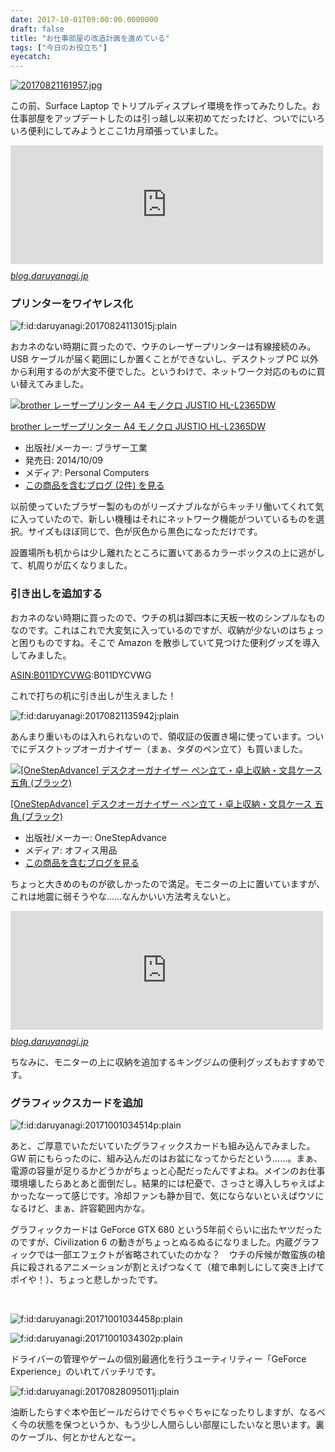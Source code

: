 ```yaml
---
date: 2017-10-01T09:00:00.0000000
draft: false
title: "お仕事部屋の改造計画を進めている"
tags: ["今日のお役立ち"]
eyecatch: 
---
```

<p><a href="20170821161957.jpg" class="http-image" target="_blank"><img src="20170821161957.jpg" class="http-image" alt="20170821161957.jpg"></a></p><p>この前、Surface Laptop でトリプルディスプレイ環境を作ってみたりした。お仕事部屋をアップデートしたのは引っ越し以来初めてだったけど、ついでにいろいろ便利にしてみようとここ1カ月頑張っていました。</p><p><iframe src="https://hatenablog-parts.com/embed?url=http%3A%2F%2Fblog.daruyanagi.jp%2Fentry%2F2017%2F08%2F26%2F202931" title="Surface Laptop ＋デュアルディスプレイ環境のための AHK スクリプトを書いた - だるろぐ" class="embed-card embed-blogcard" scrolling="no" frameborder="0" style="display: block; width: 100%; height: 190px; max-width: 500px; margin: 10px 0px;"></iframe><cite class="hatena-citation"><a href="http://blog.daruyanagi.jp/entry/2017/08/26/202931">blog.daruyanagi.jp</a></cite><br />
</p>

<div class="section">
<h3>プリンターをワイヤレス化</h3>
<p><span itemscope itemtype="http://schema.org/Photograph"><img src="20170824113015.jpg" alt="f:id:daruyanagi:20170824113015j:plain" title="f:id:daruyanagi:20170824113015j:plain" class="hatena-fotolife" itemprop="image"></span></p><p>おカネのない時期に買ったので、ウチのレーザープリンターは有線接続のみ。USB ケーブルが届く範囲にしか置くことができないし、デスクトップ PC 以外から利用するのが大変不便でした。というわけで、ネットワーク対応のものに買い替えてみました。</p><p><div class="hatena-asin-detail"><a href="http://www.amazon.co.jp/exec/obidos/ASIN/B00NSFP1FS/bestylesnet-22/"><img src="https://images-fe.ssl-images-amazon.com/images/I/41wYb1COzrL._SL160_.jpg" class="hatena-asin-detail-image" alt="brother レーザープリンター A4 モノクロ JUSTIO HL-L2365DW" title="brother レーザープリンター A4 モノクロ JUSTIO HL-L2365DW"></a><div class="hatena-asin-detail-info"><p class="hatena-asin-detail-title"><a href="http://www.amazon.co.jp/exec/obidos/ASIN/B00NSFP1FS/bestylesnet-22/">brother レーザープリンター A4 モノクロ JUSTIO HL-L2365DW</a></p><ul><li><span class="hatena-asin-detail-label">出版社/メーカー:</span> ブラザー工業</li><li><span class="hatena-asin-detail-label">発売日:</span> 2014/10/09</li><li><span class="hatena-asin-detail-label">メディア:</span> Personal Computers</li><li><a href="http://d.hatena.ne.jp/asin/B00NSFP1FS/bestylesnet-22" target="_blank">この商品を含むブログ (2件) を見る</a></li></ul></div><div class="hatena-asin-detail-foot"></div></div></p><p>以前使っていたブラザー製のものがリーズナブルながらキッチリ働いてくれて気に入っていたので、新しい機種はそれにネットワーク機能がついているものを選択。サイズもほぼ同じで、色が灰色から黒色になっただけです。</p><p>設置場所も机からは少し離れたところに置いてあるカラーボックスの上に逃がして、机周りが広くなりました。</p>

</div>
<div class="section">
<h3>引き出しを追加する</h3>
<p>おカネのない時期に買ったので、ウチの机は脚四本に天板一枚のシンプルなものなのです。これはこれで大変気に入っているのですが、収納が少ないのはちょっと困りものですね。そこで Amazon を散歩していて見つけた便利グッズを導入してみました。</p><p><a href="http://d.hatena.ne.jp/asin/B011DYCVWG/bestylesnet-22">ASIN:B011DYCVWG</a>:B011DYCVWG</p><p>これで打ちの机に引き出しが生えました！</p><p><span itemscope itemtype="http://schema.org/Photograph"><img src="20170821135942.jpg" alt="f:id:daruyanagi:20170821135942j:plain" title="f:id:daruyanagi:20170821135942j:plain" class="hatena-fotolife" itemprop="image"></span></p><p>あんまり重いものは入れられないので、領収証の仮置き場に使っています。ついでにデスクトップオーガナイザー（まぁ、タダのペン立て）も買いました。</p><p><div class="hatena-asin-detail"><a href="http://www.amazon.co.jp/exec/obidos/ASIN/B01LXZ1EJD/bestylesnet-22/"><img src="https://images-fe.ssl-images-amazon.com/images/I/515h4owE-jL._SL160_.jpg" class="hatena-asin-detail-image" alt="[OneStepAdvance] デスクオーガナイザー ペン立て・卓上収納・文具ケース 五角 (ブラック)" title="[OneStepAdvance] デスクオーガナイザー ペン立て・卓上収納・文具ケース 五角 (ブラック)"></a><div class="hatena-asin-detail-info"><p class="hatena-asin-detail-title"><a href="http://www.amazon.co.jp/exec/obidos/ASIN/B01LXZ1EJD/bestylesnet-22/">[OneStepAdvance] デスクオーガナイザー ペン立て・卓上収納・文具ケース 五角 (ブラック)</a></p><ul><li><span class="hatena-asin-detail-label">出版社/メーカー:</span> OneStepAdvance</li><li><span class="hatena-asin-detail-label">メディア:</span> オフィス用品</li><li><a href="http://d.hatena.ne.jp/asin/B01LXZ1EJD/bestylesnet-22" target="_blank">この商品を含むブログを見る</a></li></ul></div><div class="hatena-asin-detail-foot"></div></div></p><p>ちょっと大きめのものが欲しかったので満足。モニターの上に置いていますが、これは地震に弱そうやな……なんかいい方法考えないと。</p><p><iframe src="https://hatenablog-parts.com/embed?url=http%3A%2F%2Fblog.daruyanagi.jp%2Fentry%2F2017%2F01%2F09%2F230154" title="PC周りの改善計画：ディスプレイアームを買った - だるろぐ" class="embed-card embed-blogcard" scrolling="no" frameborder="0" style="display: block; width: 100%; height: 190px; max-width: 500px; margin: 10px 0px;"></iframe><cite class="hatena-citation"><a href="http://blog.daruyanagi.jp/entry/2017/01/09/230154">blog.daruyanagi.jp</a></cite></p><p>ちなみに、モニターの上に収納を追加するキングジムの便利グッズもおすすめです。</p>

</div>
<div class="section">
<h3>グラフィックスカードを追加</h3>
<p><span itemscope itemtype="http://schema.org/Photograph"><img src="20171001034514.png" alt="f:id:daruyanagi:20171001034514p:plain" title="f:id:daruyanagi:20171001034514p:plain" class="hatena-fotolife" itemprop="image"></span></p><p>あと、ご厚意でいただいていたグラフィックスカードも組み込んでみました。GW 前にもらったのに、組み込んだのはお盆になってからだという……。まぁ、電源の容量が足りるかどうかがちょっと心配だったんですよね。メインのお仕事環境壊したらあとあと面倒だし。結果的には杞憂で、さっさと導入しちゃえばよかったなーって感じです。冷却ファンも静か目で、気にならないといえばウソになるけど、まぁ、許容範囲内かな。</p><p>グラフィックカードは GeForce GTX 680 という5年前ぐらいに出たヤツだったのですが、Civilization 6 の動きがちょっとぬるぬるになりました。内蔵グラフィックでは一部エフェクトが省略されていたのかな？　ウチの斥候が敵蛮族の槍兵に殺されるアニメーションが割とえげつなくて（槍で串刺しにして突き上げてポイや！）、ちょっと悲しかったです。</p><br />
<p><span itemscope itemtype="http://schema.org/Photograph"><img src="20171001034458.png" alt="f:id:daruyanagi:20171001034458p:plain" title="f:id:daruyanagi:20171001034458p:plain" class="hatena-fotolife" itemprop="image"></span></p><p><span itemscope itemtype="http://schema.org/Photograph"><img src="20171001034302.png" alt="f:id:daruyanagi:20171001034302p:plain" title="f:id:daruyanagi:20171001034302p:plain" class="hatena-fotolife" itemprop="image"></span></p><p>ドライバーの管理やゲームの個別最適化を行うユーティリティー「GeForce Experience」のいれてバッチリです。</p><p><span itemscope itemtype="http://schema.org/Photograph"><img src="20170828095011.jpg" alt="f:id:daruyanagi:20170828095011j:plain" title="f:id:daruyanagi:20170828095011j:plain" class="hatena-fotolife" itemprop="image"></span></p><p>油断したらすぐ本や缶ビールだらけでぐちゃぐちゃになったりしますが、なるべく今の状態を保つというか、もう少し人間らしい部屋にしたいなと思います。裏のケーブル、何とかせんとなー。</p>

</div>